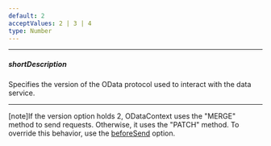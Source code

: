 ```yaml
---
default: 2
acceptValues: 2 | 3 | 4
type: Number
---
```

---
##### shortDescription
Specifies the version of the OData protocol used to interact with the data service.

---
[note]If the version option holds 2, ODataContext uses the "MERGE" method to send requests. Otherwise, it uses the "PATCH" method. To override this behavior, use the [beforeSend](/api-reference/30%20Data%20Layer/ODataContext/1%20Configuration/beforeSend.md '/Documentation/ApiReference/Data_Layer/ODataContext/Configuration/#beforeSend') option.
